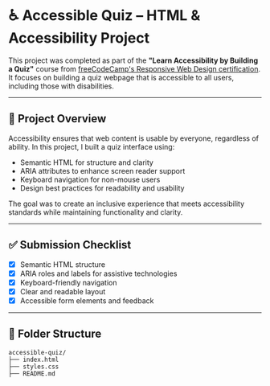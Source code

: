 # ♿ Accessible Quiz – HTML & Accessibility Project

This project was completed as part of the **"Learn Accessibility by Building a Quiz"** course from [freeCodeCamp's Responsive Web Design certification](https://www.freecodecamp.org/certification/jfcosta/responsive-web-design). It focuses on building a quiz webpage that is accessible to all users, including those with disabilities.

---

## 📖 Project Overview

Accessibility ensures that web content is usable by everyone, regardless of ability. In this project, I built a quiz interface using:

- Semantic HTML for structure and clarity  
- ARIA attributes to enhance screen reader support  
- Keyboard navigation for non-mouse users  
- Design best practices for readability and usability

The goal was to create an inclusive experience that meets accessibility standards while maintaining functionality and clarity.

---

## ✅ Submission Checklist

- [x] Semantic HTML structure  
- [x] ARIA roles and labels for assistive technologies  
- [x] Keyboard-friendly navigation  
- [x] Clear and readable layout  
- [x] Accessible form elements and feedback

---

## 📂 Folder Structure

```plaintext
accessible-quiz/
├── index.html
├── styles.css
├── README.md
